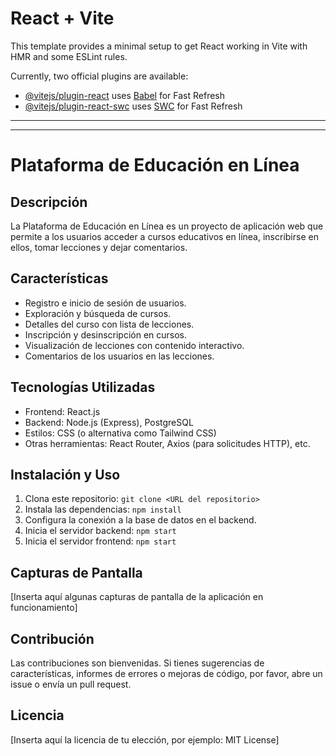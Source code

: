# React + Vite

This template provides a minimal setup to get React working in Vite with HMR and some ESLint rules.

Currently, two official plugins are available:

- [@vitejs/plugin-react](https://github.com/vitejs/vite-plugin-react/blob/main/packages/plugin-react/README.md) uses [Babel](https://babeljs.io/) for Fast Refresh
- [@vitejs/plugin-react-swc](https://github.com/vitejs/vite-plugin-react-swc) uses [SWC](https://swc.rs/) for Fast Refresh


**********************************
********************************
# Plataforma de Educación en Línea

## Descripción
La Plataforma de Educación en Línea es un proyecto de aplicación web que permite a los usuarios acceder a cursos educativos en línea, inscribirse en ellos, tomar lecciones y dejar comentarios.

## Características
- Registro e inicio de sesión de usuarios.
- Exploración y búsqueda de cursos.
- Detalles del curso con lista de lecciones.
- Inscripción y desinscripción en cursos.
- Visualización de lecciones con contenido interactivo.
- Comentarios de los usuarios en las lecciones.

## Tecnologías Utilizadas
- Frontend: React.js
- Backend: Node.js (Express), PostgreSQL
- Estilos: CSS (o alternativa como Tailwind CSS)
- Otras herramientas: React Router, Axios (para solicitudes HTTP), etc.

## Instalación y Uso
1. Clona este repositorio: `git clone <URL del repositorio>`
2. Instala las dependencias: `npm install`
3. Configura la conexión a la base de datos en el backend.
4. Inicia el servidor backend: `npm start`
5. Inicia el servidor frontend: `npm start`

## Capturas de Pantalla
[Inserta aquí algunas capturas de pantalla de la aplicación en funcionamiento]

## Contribución
Las contribuciones son bienvenidas. Si tienes sugerencias de características, informes de errores o mejoras de código, por favor, abre un issue o envía un pull request.

## Licencia
[Inserta aquí la licencia de tu elección, por ejemplo: MIT License]

